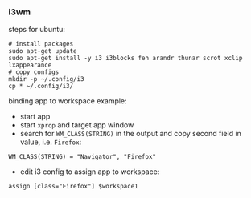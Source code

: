 ### i3wm
steps for ubuntu:
```
# install packages
sudo apt-get update
sudo apt-get install -y i3 i3blocks feh arandr thunar scrot xclip lxappearance 
# copy configs
mkdir -p ~/.config/i3
cp * ~/.config/i3/
```
  
binding app to workspace example:  
- start app  
- start `xprop` and target app window  
- search for `WM_CLASS(STRING)` in the output and copy second field in value, i.e. `Firefox`:  
```
WM_CLASS(STRING) = "Navigator", "Firefox"
```
- edit i3 config to assign app to workspace:  
```
assign [class="Firefox"] $workspace1
```
